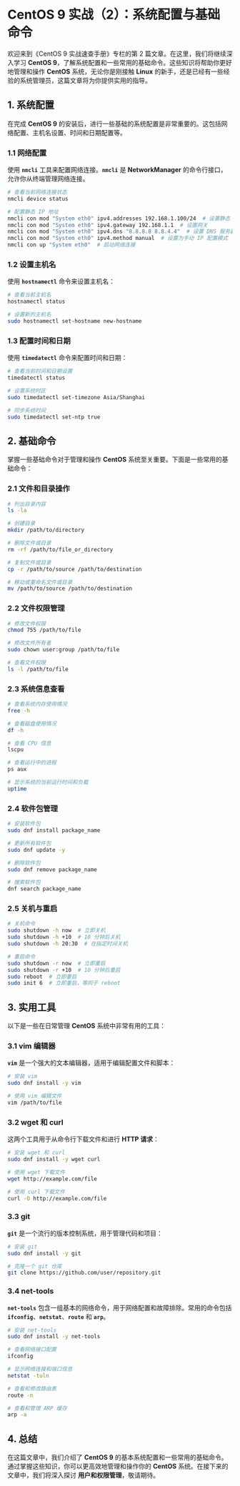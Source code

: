# CentOS 9 实战（2）：系统配置与基础命令

欢迎来到《CentOS 9 实战速查手册》专栏的第 2 篇文章。在这里，我们将继续深入学习 **CentOS 9**，了解系统配置和一些常用的基础命令。这些知识将帮助你更好地管理和操作 **CentOS** 系统，无论你是刚接触 **Linux** 的新手，还是已经有一些经验的系统管理员，这篇文章将为你提供实用的指导。

## 1. 系统配置

在完成 **CentOS 9** 的安装后，进行一些基础的系统配置是非常重要的。这包括网络配置、主机名设置、时间和日期配置等。

### 1.1 网络配置

使用 **`nmcli`** 工具来配置网络连接。**`nmcli`** 是 **NetworkManager** 的命令行接口，允许你从终端管理网络连接。

```sh
# 查看当前网络连接状态
nmcli device status

# 配置静态 IP 地址
nmcli con mod "System eth0" ipv4.addresses 192.168.1.100/24  # 设置静态 IP 地址
nmcli con mod "System eth0" ipv4.gateway 192.168.1.1  # 设置网关
nmcli con mod "System eth0" ipv4.dns "8.8.8.8 8.8.4.4"  # 设置 DNS 服务器
nmcli con mod "System eth0" ipv4.method manual  # 设置为手动 IP 配置模式
nmcli con up "System eth0"  # 启动网络连接
```

### 1.2 设置主机名

使用 **`hostnamectl`** 命令来设置主机名：

```sh
# 查看当前主机名
hostnamectl status

# 设置新的主机名
sudo hostnamectl set-hostname new-hostname
```

### 1.3 配置时间和日期

使用 **`timedatectl`** 命令来配置时间和日期：

```sh
# 查看当前时间和日期设置
timedatectl status

# 设置系统时区
sudo timedatectl set-timezone Asia/Shanghai

# 同步系统时间
sudo timedatectl set-ntp true
```

## 2. 基础命令

掌握一些基础命令对于管理和操作 **CentOS** 系统至关重要。下面是一些常用的基础命令：

### 2.1 文件和目录操作

```sh
# 列出目录内容
ls -la

# 创建目录
mkdir /path/to/directory

# 删除文件或目录
rm -rf /path/to/file_or_directory

# 复制文件或目录
cp -r /path/to/source /path/to/destination

# 移动或重命名文件或目录
mv /path/to/source /path/to/destination
```

### 2.2 文件权限管理

```sh
# 修改文件权限
chmod 755 /path/to/file

# 修改文件所有者
sudo chown user:group /path/to/file

# 查看文件权限
ls -l /path/to/file
```

### 2.3 系统信息查看

```sh
# 查看系统内存使用情况
free -h

# 查看磁盘使用情况
df -h

# 查看 CPU 信息
lscpu

# 查看运行中的进程
ps aux

# 显示系统的当前运行时间和负载
uptime
```

### 2.4 软件包管理

```sh
# 安装软件包
sudo dnf install package_name

# 更新所有软件包
sudo dnf update -y

# 删除软件包
sudo dnf remove package_name

# 搜索软件包
dnf search package_name
```

### 2.5 关机与重启

```sh
# 关机命令
sudo shutdown -h now  # 立即关机
sudo shutdown -h +10  # 10 分钟后关机
sudo shutdown -h 20:30  # 在指定时间关机

# 重启命令
sudo shutdown -r now  # 立即重启
sudo shutdown -r +10  # 10 分钟后重启
sudo reboot  # 立即重启
sudo init 6  # 立即重启，等同于 reboot
```

## 3. 实用工具

以下是一些在日常管理 **CentOS** 系统中非常有用的工具：

### 3.1 vim 编辑器

**`vim`** 是一个强大的文本编辑器，适用于编辑配置文件和脚本：

```sh
# 安装 vim
sudo dnf install -y vim

# 使用 vim 编辑文件
vim /path/to/file
```

### 3.2 wget 和 curl

这两个工具用于从命令行下载文件和进行 **HTTP 请求**：

```sh
# 安装 wget 和 curl
sudo dnf install -y wget curl

# 使用 wget 下载文件
wget http://example.com/file

# 使用 curl 下载文件
curl -O http://example.com/file
```

### 3.3 git

**`git`** 是一个流行的版本控制系统，用于管理代码和项目：

```sh
# 安装 git
sudo dnf install -y git

# 克隆一个 git 仓库
git clone https://github.com/user/repository.git
```

### 3.4 net-tools

**`net-tools`** 包含一组基本的网络命令，用于网络配置和故障排除。常用的命令包括 **`ifconfig`**、**`netstat`**、**`route`** 和 **`arp`**。

```sh
# 安装 net-tools
sudo dnf install -y net-tools

# 查看网络接口配置
ifconfig

# 显示网络连接和端口信息
netstat -tuln

# 查看和修改路由表
route -n

# 查看和管理 ARP 缓存
arp -a
```

## 4. 总结

在这篇文章中，我们介绍了 **CentOS 9** 的基本系统配置和一些常用的基础命令。通过掌握这些知识，你可以更高效地管理和操作你的 **CentOS** 系统。在接下来的文章中，我们将深入探讨 **用户和权限管理**，敬请期待。
